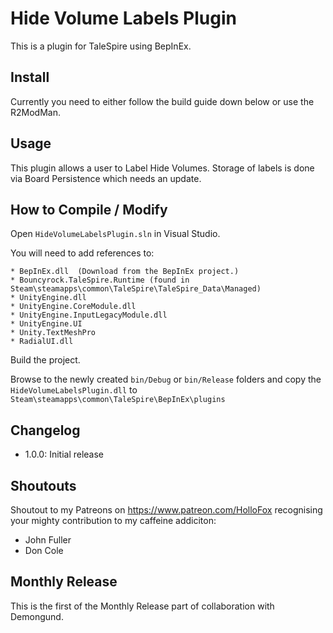# Hide Volume Labels Plugin

This is a plugin for TaleSpire using BepInEx.

## Install

Currently you need to either follow the build guide down below or use the R2ModMan.

## Usage
This plugin allows a user to Label Hide Volumes.
Storage of labels is done via Board Persistence which needs an update.

## How to Compile / Modify

Open ```HideVolumeLabelsPlugin.sln``` in Visual Studio.

You will need to add references to:

```
* BepInEx.dll  (Download from the BepInEx project.)
* Bouncyrock.TaleSpire.Runtime (found in Steam\steamapps\common\TaleSpire\TaleSpire_Data\Managed)
* UnityEngine.dll
* UnityEngine.CoreModule.dll
* UnityEngine.InputLegacyModule.dll 
* UnityEngine.UI
* Unity.TextMeshPro
* RadialUI.dll
```

Build the project.

Browse to the newly created ```bin/Debug``` or ```bin/Release``` folders and copy the ```HideVolumeLabelsPlugin.dll``` to ```Steam\steamapps\common\TaleSpire\BepInEx\plugins```

## Changelog
- 1.0.0: Initial release

## Shoutouts
Shoutout to my Patreons on https://www.patreon.com/HolloFox recognising your
mighty contribution to my caffeine addiciton:
- John Fuller
- Don Cole

## Monthly Release
This is the first of the Monthly Release part of collaboration with Demongund.